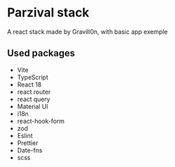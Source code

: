 # Parzival stack

A react stack made by Gravill0n, with basic app exemple

## Used packages

- Vite
- TypeScript
- React 18
- react router
- react query
- Material UI
- i18n
- react-hook-form
- zod
- Eslint
- Prettier
- Date-fns
- scss